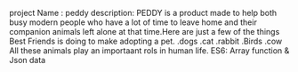 project Name : peddy
description: PEDDY is a product made to help both busy modern people who have a lot of time to leave home and their companion animals left alone at that time.Here are just a few of the things Best Friends is doing to make adopting a pet.
.dogs
.cat
.rabbit
.Birds
.cow
All these animals play an importaant rols in human life.
ES6: Array function  & Json data